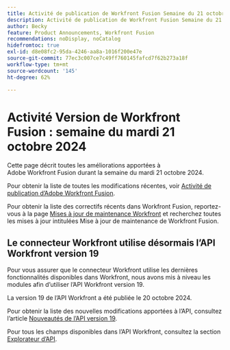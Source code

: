```yaml
---
title: Activité de publication de Workfront Fusion Semaine du 21 octobre 2024
description: Activité de publication de Workfront Fusion Semaine du 21 octobre 2024
author: Becky
feature: Product Announcements, Workfront Fusion
recommendations: noDisplay, noCatalog
hidefromtoc: true
exl-id: d8e08fc2-95da-4246-aa8a-1016f200e47e
source-git-commit: 77ec3c007ce7c49ff760145fafcd7f62b273a18f
workflow-type: tm+mt
source-wordcount: '145'
ht-degree: 62%

---
```


# Activité Version de Workfront Fusion : semaine du mardi 21 octobre 2024

Cette page décrit toutes les améliorations apportées à Adobe Workfront Fusion durant la semaine du mardi 21 octobre 2024.

Pour obtenir la liste de toutes les modifications récentes, voir [Activité de publication d’Adobe Workfront Fusion](/help/workfront-fusion/fusion-product-releases/fusion-release-activity.md).

Pour obtenir la liste des correctifs récents dans Workfront Fusion, reportez-vous à la page [Mises à jour de maintenance Workfront](https://experienceleague.adobe.com/docs/workfront-known-issues/releases/current-updates.html) et recherchez toutes les mises à jour intitulées Mise à jour de maintenance de Workfront Fusion.

## Le connecteur Workfront utilise désormais l’API Workfront version 19

Pour vous assurer que le connecteur Workfront utilise les dernières fonctionnalités disponibles dans Workfront, nous avons mis à niveau les modules afin d’utiliser l’API Workfront version 19.

La version 19 de l’API Workfront a été publiée le 20 octobre 2024.

Pour obtenir la liste des nouvelles modifications apportées à l’API, consultez l’article [Nouveautés de l’API version 19](https://experienceleague.adobe.com/en/docs/workfront/using/adobe-workfront-api/api-notes/new-api-version-19).

Pour tous les champs disponibles dans l’API Workfront, consultez la section [Explorateur d’API](https://developer.adobe.com/workfront/api-explorer).
